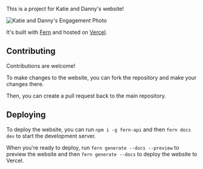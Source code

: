 This is a project for Katie and Danny's website! 

![Katie and Danny's Engagement Photo](engagement.jpg)

It's built with [Fern](https://www.buildwithfern.com/) and hosted on [Vercel](https://vercel.com/).

## Contributing

Contributions are welcome! 

To make changes to the website, you can fork the repository and make your changes there. 

Then, you can create a pull request back to the main repository. 

## Deploying

To deploy the website, you can run `npm i -g fern-api` and then `fern docs dev` to start the development server. 

When you're ready to deploy, run `fern generate --docs --preview` to preview the website and then `fern generate --docs` to deploy the website to Vercel. 
